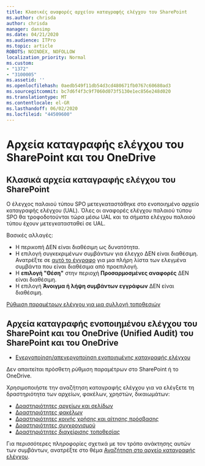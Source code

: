 ```yaml
---
title: Κλασικές αναφορές αρχείου καταγραφής ελέγχου του SharePoint
ms.author: chrisda
author: chrisda
manager: dansimp
ms.date: 04/21/2020
ms.audience: ITPro
ms.topic: article
ROBOTS: NOINDEX, NOFOLLOW
localization_priority: Normal
ms.custom:
- "1372"
- "3100005"
ms.assetid: ''
ms.openlocfilehash: 0aedb549f11db54d3cd480671fb0767c60680ad3
ms.sourcegitcommit: bc7d6f4f3c9f7060d073f5130e1ec856e248d020
ms.translationtype: MT
ms.contentlocale: el-GR
ms.lasthandoff: 06/02/2020
ms.locfileid: "44509600"
---
```

# <a name="sharepoint-and-onedrive-audit-logs"></a>Αρχεία καταγραφής ελέγχου του SharePoint και του OneDrive

## <a name="sharepoint-classic-audit-logs"></a>Κλασικά αρχεία καταγραφής ελέγχου του SharePoint

Ο έλεγχος παλαιού τύπου SPO μετεγκαταστάθηκε στο ενοποιημένο αρχείο καταγραφής ελέγχου (UAL). Όλες οι αναφορές ελέγχου παλαιού τύπου SPO θα τροφοδοτούνται τώρα μέσω UAL και τα σήματα ελέγχου παλαιού τύπου έχουν μετεγκατασταθεί σε UAL.

Βασικές αλλαγές:

* Η περικοπή ΔΕΝ είναι διαθέσιμη ως δυνατότητα.
* Η επιλογή συγκεκριμένων συμβάντων για έλεγχο ΔΕΝ είναι διαθέσιμη. Ανατρέξτε σε [αυτό το έγγραφο](https://docs.microsoft.com/microsoft-365/compliance/search-the-audit-log-in-security-and-compliance) για μια πλήρη λίστα των ελεγμένα συμβάντα που είναι διαθέσιμα από προεπιλογή.
* Η **επιλογή "Θέση"** στην περιοχή **Προσαρμοσμένες αναφορές** ΔΕΝ είναι διαθέσιμη.
* Η επιλογή **Άνοιγμα ή λήψη συμβάντων εγγράφων** ΔΕΝ είναι διαθέσιμη.

[Ρύθμιση παραμέτρων ελέγχου για μια συλλογή τοποθεσιών](https://support.office.com/article/Configure-audit-settings-for-a-site-collection-A9920C97-38C0-44F2-8BCB-4CF1E2AE22D2)

## <a name="sharepoint-and-onedrive-modern-unified-audit-logs-from-compliance"></a>Αρχεία καταγραφής ενοποιημένου ελέγχου του SharePoint και του OneDrive (Unified Audit) του SharePoint και του OneDrive

* [Ενεργοποίηση/απενεργοποίηση ενοποιημένης καταγραφής ελέγχου](https://docs.microsoft.com/microsoft-365/compliance/turn-audit-log-search-on-or-off) 

Δεν απαιτείται πρόσθετη ρύθμιση παραμέτρων στο SharePoint ή το OneDrive.

Χρησιμοποιήστε την αναζήτηση καταγραφής ελέγχου για να ελέγξετε τη δραστηριότητα των αρχείων, φακέλων, χρηστών, δικαιωμάτων:

* [Δραστηριότητες αρχείων και σελίδων](https://docs.microsoft.com/microsoft-365/compliance/search-the-audit-log-in-security-and-compliance)
* [Δραστηριότητες φακέλων](https://docs.microsoft.com/microsoft-365/compliance/search-the-audit-log-in-security-and-compliance#folder-activities)
* [Δραστηριότητες κοινής χρήσης και αίτησης πρόσβασης](https://docs.microsoft.com/microsoft-365/compliance/search-the-audit-log-in-security-and-compliance#sharing-and-access-request-activities)
* [Δραστηριότητες συγχρονισμού](https://docs.microsoft.com/microsoft-365/compliance/search-the-audit-log-in-security-and-compliance#synchronization-activities)
* [Δραστηριότητες διαχείρισης τοποθεσίας](https://docs.microsoft.com/microsoft-365/compliance/search-the-audit-log-in-security-and-compliance#site-administration-activities)

Για περισσότερες πληροφορίες σχετικά με τον τρόπο ανάκτησης αυτών των συμβάντων, ανατρέξτε στο θέμα [Αναζήτηση στο αρχείο καταγραφής ελέγχου](https://docs.microsoft.com/microsoft-365/compliance/search-the-audit-log-in-security-and-compliance#search-the-audit-log).
